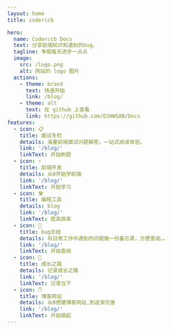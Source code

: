 ```yaml
---
layout: home
title: coderccb

hero:
  name: Coderccb Docs
  text: 分享前端知识和遇到的bug。
  tagline: 争取每天进步一点点
  image:
    src: /logo.png
    alt: 网站的 logo 图片
  actions:
    - theme: brand
      text: 快速开始
      link: /blog/
    - theme: alt
      text: 在 github 上查看
      link: https://github.com/DJHWSAB/Docs
features:
  - icon: 📋
    title: 面试专栏
    details: 海量前端面试问题解答，一站式阅读体验。
    link: '/blog/'
    linkText: 开始刷题
  - icon: ⚡️
    title: 前端开发
    details: 从0开始学前端
    link: '/blog/'
    linkText: 开始学习
  - icon: 🛠️
    title: 编程工具
    details: blog
    link: '/blog/'
    linkText: 提高效率
  - icon: 🚚
    title: bug总结
    details: 将日常工作中遇到的问题做一份备忘录，方便查阅。。
    link: '/blog/'
    linkText: 开始查阅
  - icon: 🌱
    title: 成长之路
    details: 记录成长之路
    link: '/blog/'
    linkText: 记录当下
  - icon: ✋
    title: 博客网站
    details: 从0搭建博客网站,到逐渐完善
    link: '/blog/'
    linkText: 开始搞起  
---
```




<style>
  :root {
    --vp-home-hero-name-color: transparent;
    --vp-home-hero-name-background: -webkit-linear-gradient(120deg, #bd34fe, #41d1ff);
    /* 鼠标小手 */
    --vp-home-hero-name-cursor: pointer;
  }

  img[data-v-6db2186b],
  img[data-v-262f00eb] {
    border-radius: 50%;
  }

  /* logo */
  .title[data-v-4d981103]:hover, 
  .title[data-v-55e263fd]:hover {
    opacity: 0.6;
    transition: opacity .3s ease-in-out;
  }

  /* 一行只显示3个 */
  .items[data-v-f5090ebe] {
    display: flex;
    justify-content: space-between;
    flex-wrap: wrap;
  }

  .item.grid-4[data-v-f5090ebe] {
    width: calc((100% - 4.5rem) / 3);
  }

</style>